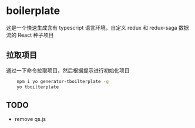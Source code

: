 # boilerplate

这是一个快速生成含有 typescript 语言环境，自定义 redux 和 redux-saga 数据流的 React 种子项目

## 拉取项目

通过一下命令拉取项目，然后根据提示进行初始化项目

```bash
    npm i yo generator-tboilterplate -g
    yo tboilterplate
```

## TODO

- remove qs.js

